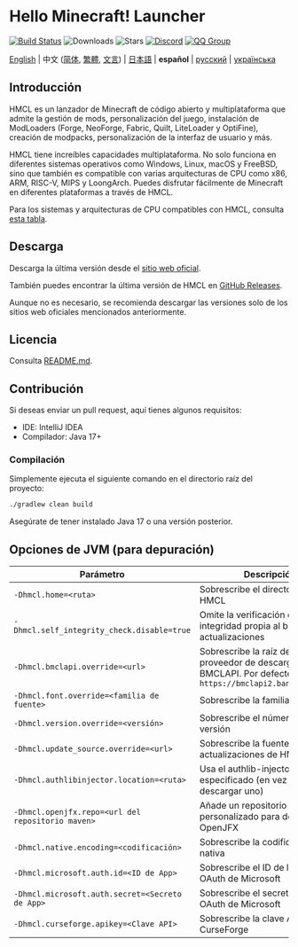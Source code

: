 # Hello Minecraft! Launcher

[![Build Status](https://ci.huangyuhui.net/job/HMCL/badge/icon?.svg)](https://ci.huangyuhui.net/job/HMCL)
![Downloads](https://img.shields.io/github/downloads/HMCL-dev/HMCL/total?style=flat)
![Stars](https://img.shields.io/github/stars/HMCL-dev/HMCL?style=flat)
[![Discord](https://img.shields.io/discord/995291757799538688.svg?label=&logo=discord&logoColor=ffffff&color=7389D8&labelColor=6A7EC2)](https://discord.gg/jVvC7HfM6U)
[![QQ Group](https://img.shields.io/badge/QQ-HMCL-bright?label=&logo=qq&logoColor=ffffff&color=1EBAFC&labelColor=1DB0EF&logoSize=auto)](https://docs.hmcl.net/groups.html)

[English](README.md) | 中文 ([简体](README_zh.md), [繁體](README_zh_Hant.md), [文言](README_lzh.md)) | [日本語](README_ja.md) |
**español** | [русский](README_ru.md) | [українська](README_uk.md)

## Introducción

HMCL es un lanzador de Minecraft de código abierto y multiplataforma que admite la gestión de mods, personalización del juego, instalación de ModLoaders (Forge, NeoForge, Fabric, Quilt, LiteLoader y OptiFine), creación de modpacks, personalización de la interfaz de usuario y más.

HMCL tiene increíbles capacidades multiplataforma. No solo funciona en diferentes sistemas operativos como Windows, Linux, macOS y FreeBSD, sino que también es compatible con varias arquitecturas de CPU como x86, ARM, RISC-V, MIPS y LoongArch. Puedes disfrutar fácilmente de Minecraft en diferentes plataformas a través de HMCL.

Para los sistemas y arquitecturas de CPU compatibles con HMCL, consulta [esta tabla](PLATFORM.md).

## Descarga

Descarga la última versión desde el [sitio web oficial](https://hmcl.huangyuhui.net/download).

También puedes encontrar la última versión de HMCL en [GitHub Releases](https://github.com/HMCL-dev/HMCL/releases).

Aunque no es necesario, se recomienda descargar las versiones solo de los sitios web oficiales mencionados anteriormente.

## Licencia

Consulta [README.md](README.md#license).

## Contribución

Si deseas enviar un pull request, aquí tienes algunos requisitos:

* IDE: IntelliJ IDEA
* Compilador: Java 17+

### Compilación

Simplemente ejecuta el siguiente comando en el directorio raíz del proyecto:

```bash
./gradlew clean build
```

Asegúrate de tener instalado Java 17 o una versión posterior.

## Opciones de JVM (para depuración)

| Parámetro                                         | Descripción                                                                                                     |
|---------------------------------------------------|-----------------------------------------------------------------------------------------------------------------|
| `-Dhmcl.home=<ruta>`                              | Sobrescribe el directorio de HMCL                                                                               |
| `-Dhmcl.self_integrity_check.disable=true`        | Omite la verificación de integridad propia al buscar actualizaciones                                            |
| `-Dhmcl.bmclapi.override=<url>`                   | Sobrescribe la raíz de la API del proveedor de descargas BMCLAPI. Por defecto `https://bmclapi2.bangbang93.com` |
| `-Dhmcl.font.override=<familia de fuente>`        | Sobrescribe la familia de fuente                                                                                |
| `-Dhmcl.version.override=<versión>`               | Sobrescribe el número de versión                                                                                |
| `-Dhmcl.update_source.override=<url>`             | Sobrescribe la fuente de actualizaciones de HMCL                                                                |
| `-Dhmcl.authlibinjector.location=<ruta>`          | Usa el authlib-injector especificado (en vez de descargar uno)                                                  |
| `-Dhmcl.openjfx.repo=<url del repositorio maven>` | Añade un repositorio Maven personalizado para descargar OpenJFX                                                 |
| `-Dhmcl.native.encoding=<codificación>`           | Sobrescribe la codificación nativa                                                                              |
| `-Dhmcl.microsoft.auth.id=<ID de App>`            | Sobrescribe el ID de la App OAuth de Microsoft                                                                  |
| `-Dhmcl.microsoft.auth.secret=<Secreto de App>`   | Sobrescribe el secreto de la App OAuth de Microsoft                                                             |
| `-Dhmcl.curseforge.apikey=<Clave API>`            | Sobrescribe la clave API de CurseForge                                                                          |